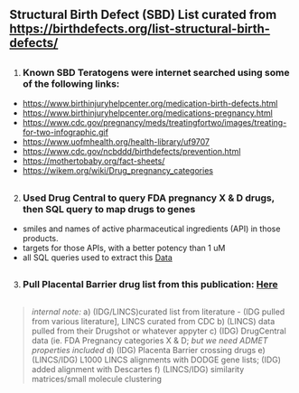 ## Structural Birth Defect (SBD) List curated from https://birthdefects.org/list-structural-birth-defects/ 
##

1. ### Known SBD Teratogens were internet searched using some of the following links: 
- https://www.birthinjuryhelpcenter.org/medication-birth-defects.html
- https://www.birthinjuryhelpcenter.org/medications-pregnancy.html
- https://www.cdc.gov/pregnancy/meds/treatingfortwo/images/treating-for-two-infographic.gif
- https://www.uofmhealth.org/health-library/uf9707
- https://www.cdc.gov/ncbddd/birthdefects/prevention.html
- https://mothertobaby.org/fact-sheets/
- https://wikem.org/wiki/Drug_pregnancy_categories

##


2. ### Used Drug Central to query FDA pregnancy X & D drugs, then SQL query to map drugs to genes
- smiles and names of active pharmaceutical ingredients (API) in those products.
- targets for those APIs, with a better potency than 1 uM 
- all SQL queries used to extract this [Data](https://github.com/nih-cfde/ReproToxTables/tree/main/IDG/teratogens/data)
##


3. ### Pull Placental Barrier drug list from this publication: [Here](https://www.ncbi.nlm.nih.gov/pmc/articles/PMC8329444/)

##
> *internal note:*
a) (IDG/LINCS)curated list from literature - (IDG pulled from various literature], LINCS curated from CDC 
b) (LINCS) data pulled from their Drugshot or whatever appyter
c) (IDG) DrugCentral data (ie. FDA Pregnancy categories X & D; *but we need ADMET properties included*
d) (IDG) Placenta Barrier crossing drugs
e) (LINCS/IDG) L1000 LINCS alignments with DODGE gene lists; (IDG) added alignment with Descartes
f) (LINCS/IDG)  similarity matrices/small molecule clustering
